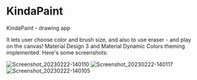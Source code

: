 # KindaPaint
 KindaPaint - drawing app
 
 It lets user choose color and brush size, and also to use eraser - and play on the canvas! Material Design 3 and Material Dynamic Colors theming implemented. Here's some screenshots:

![Screenshot_20230222-140110](https://user-images.githubusercontent.com/123411141/220627674-8c9e7f92-2aa0-436d-99a8-150b7e7a4f72.png)
![Screenshot_20230222-140117](https://user-images.githubusercontent.com/123411141/220627679-5f5220b1-a63e-4ddc-88f1-590d100b67fe.png)
![Screenshot_20230222-140105](https://user-images.githubusercontent.com/123411141/220627682-77a4b320-6de9-491e-a95d-857b1f173f08.png)
